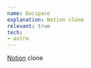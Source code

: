 ```yaml
---
name: Docspace
explanation: Notion clone
relevant: true
tech:
- astro
---
```

[Notion](https://notion.so) clone
